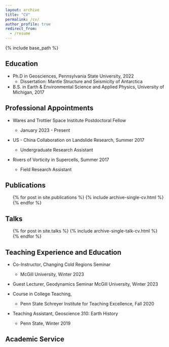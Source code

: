 ```yaml
---
layout: archive
title: "CV"
permalink: /cv/
author_profile: true
redirect_from:
  - /resume
---
```


{% include base_path %}


## Education
* Ph.D in Geosciences, Pennsylvania State University, 2022
	* Dissertation: Mantle Structure and Seismicity of Antarctica
* B.S. in Earth & Environmental Science and Applied Physics, University of Michigan, 2017 

## Professional Appointments
* Wares and Trottier Space Institute Postdoctoral Fellow
	* January 2023 - Present

* US - China Collaboration on Landslide Research, Summer 2017
	* Undergraduate Research Assistant
	
* Rivers of Vorticity in Supercells, Summer 2017
	* Field Research Assistant
  
## Publications
  <ul>{% for post in site.publications %}
    {% include archive-single-cv.html %}
  {% endfor %}</ul>
  
## Talks
  <ul>{% for post in site.talks %}
    {% include archive-single-talk-cv.html %}
  {% endfor %}</ul>
  
## Teaching Experience and Education
* Co-Instructor, Changing Cold Regions Seminar 
	* McGill University, Winter 2023

* Guest Lecturer, Geodynamics Seminar
	McGill University, Winter 2023

* Course in College Teaching, 
	* Penn State Schreyer Institute for Teaching Excellence, Fall 2020

* Teaching Assistant, Geoscience 310: Earth History
	* Penn State, Winter 2019

## Academic Service
